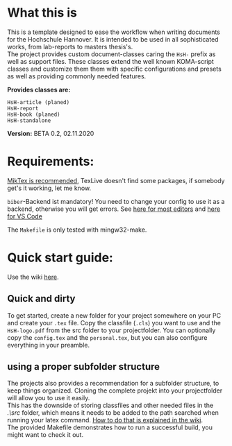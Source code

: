 # What this is

This is a template designed to ease the workflow when writing documents for the Hochschule Hannover. It is intended to be used in all sophisticated
works, from lab-reports to masters thesis's.  
The project provides custom document-classes caring the `HsH-` prefix as well as support files. These classes extend the well known KOMA-script classes and customize them
them with specific configurations and presets as well as providing commonly needed features.  

**Provides classes are:**  

	HsH-article (planed)  
	HsH-report  
	HsH-book (planed)  
	HsH-standalone

**Version:** BETA 0.2, 02.11.2020

# Requirements:

[MikTex is recommended](https://miktex.org/), TexLive doesn't find some packages, if somebody get's it working, let me know.

`biber`-Backend ist mandatory! You need to change your config to use it as a backend, otherwise you will get errors. See
[here for most editors](https://texwelt.de/fragen/1909/wie-verwende-ich-biber-in-meinem-editor) and [here for VS Code](https://tex.stackexchange.com/questions/459640/implementing-biber-for-biblatex-in-microsoft-visual-studio-code/459933#459933)

The `Makefile` is only tested with mingw32-make.

# Quick start guide:

Use the wiki [here](https://lab.it.hs-hannover.de/qxx-tul-u1/latex-template-hsh/-/wikis/home).

## Quick and dirty
To get started, create a new folder for your project somewhere on your PC and create your `.tex` file. Copy the classfile (`.cls`) you want to use and
the `HsH-logo.pdf` from the src folder to your projectfolder. You can optionally copy the `config.tex` and the `personal.tex`, but you can also
configure everything  in your preamble. 

## using a proper subfolder structure

The projects also provides a recommendation for a subfolder structure, to keep things organized. Cloning the complete projekt into your projectfolder
will allow you to use it easily.  
This has the downside of storing classfiles and other needed files in the *.\src* folder, which means it needs to be added to the path searched when
running your latex command. [How to do that is explained in the wiki](https://lab.it.hs-hannover.de/qxx-tul-u1/latex-template-hsh/-/wikis/Adding%20the%20.%5Csrc%20folder%20to%20the%20path).  
The provided Makefile demonstrates how to run a successful build, you might want to check it out.
